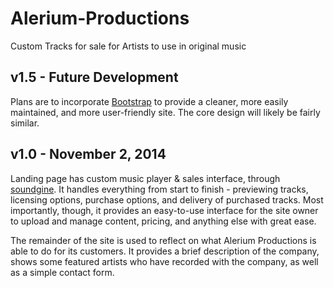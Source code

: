 Alerium-Productions
===================

Custom Tracks for sale for Artists to use in original music

v1.5 - Future Development
---------------------
Plans are to incorporate <a href="http://getbootstrap.com/2.3.2/index.html">Bootstrap</a> to provide a cleaner, more easily maintained, and more user-friendly site. The core design will likely be fairly similar.

v1.0 - November 2, 2014
---------------------
Landing page has custom music player & sales interface, through <a href="http://www.soundgine.com/">soundgine</a>. It handles everything from start to finish - previewing tracks, licensing options, purchase options, and delivery of purchased tracks. Most importantly, though, it provides an easy-to-use interface for the site owner to upload and manage content, pricing, and anything else with great ease.

The remainder of the site is used to reflect on what Alerium Productions is able to do for its customers. It provides a brief description of the company, shows some featured artists who have recorded with the company, as well as a simple contact form.
